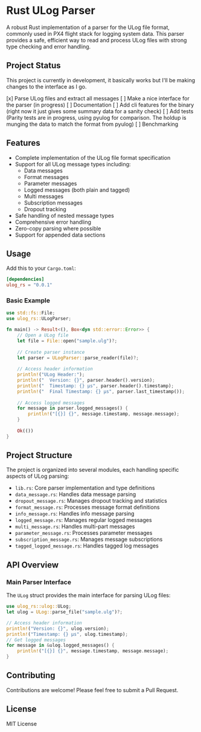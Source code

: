 # Rust ULog Parser

A robust Rust implementation of a parser for the ULog file format, commonly used in PX4 flight stack for logging system data. This parser provides a safe, efficient way to read and process ULog files with strong type checking and error handling.

## Project Status

This project is currently in development, it basically works but I'll be making changes to the interface as I go.

[x] Parse ULog files and extract all messages
[ ] Make a nice interface for the parser (in progress)
[ ] Documentation
[ ] Add cli features for the binary (right now it just gives some summary data for a sanity check)
[ ] Add tests (Parity tests are in progress, using pyulog for comparison. The holdup is munging the data to match the format from pyulog)
[ ] Benchmarking

## Features

- Complete implementation of the ULog file format specification
- Support for all ULog message types including:
  - Data messages
  - Format messages
  - Parameter messages
  - Logged messages (both plain and tagged)
  - Multi messages
  - Subscription messages
  - Dropout tracking
- Safe handling of nested message types
- Comprehensive error handling
- Zero-copy parsing where possible
- Support for appended data sections

## Usage

Add this to your `Cargo.toml`:

```toml
[dependencies]
ulog_rs = "0.0.1"
```

### Basic Example

```rust
use std::fs::File;
use ulog_rs::ULogParser;

fn main() -> Result<(), Box<dyn std::error::Error>> {
    // Open a ULog file
    let file = File::open("sample.ulg")?;
    
    // Create parser instance
    let parser = ULogParser::parse_reader(file)?;
    
    // Access header information
    println!("ULog Header:");
    println!("  Version: {}", parser.header().version);
    println!("  Timestamp: {} μs", parser.header().timestamp);
    println!("  Final Timestamp: {} μs", parser.last_timestamp());
    
    // Access logged messages
    for message in parser.logged_messages() {
        println!("[{}] {}", message.timestamp, message.message);
    }
    
    Ok(())
}
```

## Project Structure

The project is organized into several modules, each handling specific aspects of ULog parsing:

- `lib.rs`: Core parser implementation and type definitions
- `data_message.rs`: Handles data message parsing
- `dropout_message.rs`: Manages dropout tracking and statistics
- `format_message.rs`: Processes message format definitions
- `info_message.rs`: Handles info message parsing
- `logged_message.rs`: Manages regular logged messages
- `multi_message.rs`: Handles multi-part messages
- `parameter_message.rs`: Processes parameter messages
- `subscription_message.rs`: Manages message subscriptions
- `tagged_logged_message.rs`: Handles tagged log messages

## API Overview

### Main Parser Interface

The `ULog` struct provides the main interface for parsing ULog files:

```rust
use ulog_rs::ulog::ULog;
let ulog = ULog::parse_file("sample.ulg")?;

// Access header information
println!("Version: {}", ulog.version);
println!("Timestamp: {} μs", ulog.timestamp);
// Get logged messages
for message in &ulog.logged_messages() {
    println!("[{}] {}", message.timestamp, message.message);
}
```

## Contributing

Contributions are welcome! Please feel free to submit a Pull Request.

## License

MIT License
